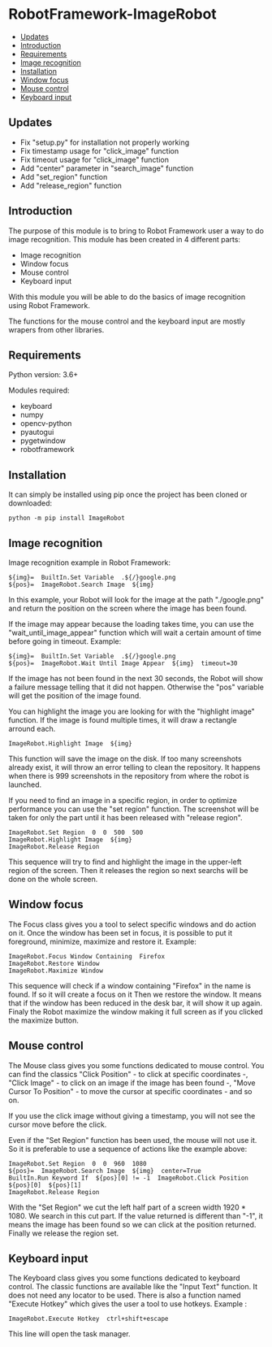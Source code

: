# RobotFramework-ImageRobot

- [Updates](#updates)
- [Introduction](#introduction)
- [Requirements](#requirements)
- [Image recognition](#image-recognition)
- [Installation](#installation)
- [Window focus](#window-focus)
- [Mouse control](#mouse-control)
- [Keyboard input](#keyboard-input)


## Updates

- Fix "setup.py" for installation not properly working
- Fix timestamp usage for "click_image" function
- Fix timeout usage for "click_image" function
- Add "center" parameter in "search_image" function
- Add "set_region" function
- Add "release_region" function


## Introduction

The purpose of this module is to bring to Robot Framework user a way to do image recognition.
This module has been created in 4 different parts:
- Image recognition
- Window focus
- Mouse control
- Keyboard input

With this module you will be able to do the basics of image recognition using Robot Framework.

The functions for the mouse control and the keyboard input are mostly wrapers from other libraries.


## Requirements

Python version: 3.6+

Modules required:
- keyboard
- numpy
- opencv-python
- pyautogui
- pygetwindow
- robotframework


## Installation

It can simply be installed using pip once the project has been cloned or downloaded:
    
    python -m pip install ImageRobot


## Image recognition

Image recognition example in Robot Framework:

    ${img}=  BuiltIn.Set Variable  .${/}google.png
    ${pos}=  ImageRobot.Search Image  ${img}

In this example, your Robot will look for the image at the path "./google.png" and return the position on the screen
where the image has been found.

If the image may appear because the loading takes time, you can use the "wait_until_image_appear" function which will 
wait a certain amount of time before going in timeout. Example:

    ${img}=  BuiltIn.Set Variable  .${/}google.png
    ${pos}=  ImageRobot.Wait Until Image Appear  ${img}  timeout=30

If the image has not been found in the next 30 seconds, the Robot will show a failure message telling
that it did not happen. Otherwise the "pos" variable will get the position of the image found.

You can highlight the image you are looking for with the "highlight image" function. If the image
is found multiple times, it will draw a rectangle arround each.

    ImageRobot.Highlight Image  ${img}

This function will save the image on the disk. If too many screenshots already exist, it will throw
an error telling to clean the repository. It happens when there is 999 screenshots in the repository
from where the robot is launched.

If you need to find an image in a specific region, in order to optimize performance you can use the
"set region" function. The screenshot will be taken for only the part until it has been released with
"release region".

    ImageRobot.Set Region  0  0  500  500
    ImageRobot.Highlight Image  ${img}
    ImageRobot.Release Region

This sequence will try to find and highlight the image in the upper-left region of the screen. Then it releases the region
so next searchs will be done on the whole screen.


## Window focus

The Focus class gives you a tool to select specific windows and do action on it.
Once the window has been set in focus, it is possible to put it foreground, minimize, maximize and restore it.
Example:

    ImageRobot.Focus Window Containing  Firefox
    ImageRobot.Restore Window
    ImageRobot.Maximize Window

This sequence will check if a window containing "Firefox" in the name is found. If so it will create a focus on it
Then we restore the window. It means that if the window has been reduced in the desk bar, it will show it up again.
Finaly the Robot maximize the window making it full screen as if you clicked the maximize button.


## Mouse control

The Mouse class gives you some functions dedicated to mouse control.
You can find the classics "Click Position" - to click at specific coordinates -, "Click Image" - to click on an image
if the image has been found -, "Move Cursor To Position" - to move the cursor at specific coordinates - and so on.

If you use the click image without giving a timestamp, you will not see the cursor move before the click.

Even if the "Set Region" function has been used, the mouse will not use it. So it is preferable to use a sequence of
actions like the example above:

    ImageRobot.Set Region  0  0  960  1080
    ${pos}=  ImageRobot.Search Image  ${img}  center=True
    BuiltIn.Run Keyword If  ${pos}[0] != -1  ImageRobot.Click Position  ${pos}[0]  ${pos}[1]
    ImageRobot.Release Region

With the "Set Region" we cut the left half part of a screen width 1920 * 1080. We search in this cut part.
If the value returned is different than "-1", it means the image has been found so we can click at the position returned.
Finally we release the region set.


## Keyboard input

The Keyboard class gives you some functions dedicated to keyboard control.
The classic functions are available like the "Input Text" function. It does not need any locator to be used.
There is also a function named "Execute Hotkey" which gives the user a tool to use hotkeys.
Example :

    ImageRobot.Execute Hotkey  ctrl+shift+escape

This line will open the task manager.
